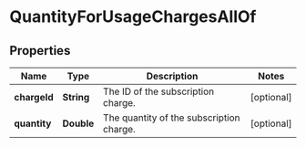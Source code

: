 

# QuantityForUsageChargesAllOf


## Properties

| Name | Type | Description | Notes |
|------------ | ------------- | ------------- | -------------|
|**chargeId** | **String** | The ID of the subscription charge.  |  [optional] |
|**quantity** | **Double** | The quantity of the subscription charge.  |  [optional] |



